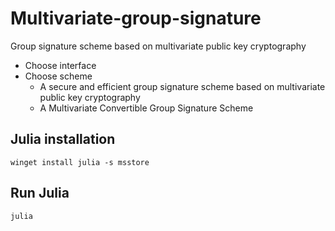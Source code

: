 # Multivariate-group-signature
Group signature scheme based on multivariate public key cryptography
* Choose interface
* Choose scheme
    + A secure and efficient group signature scheme based on multivariate public key cryptography
    + A Multivariate Convertible Group Signature Scheme 


## Julia installation
```
winget install julia -s msstore
```

## Run Julia
```
julia
```
